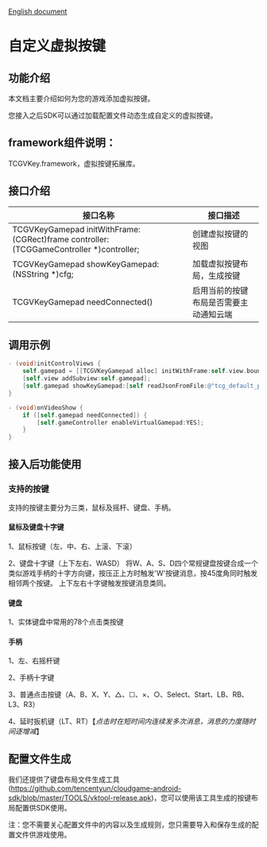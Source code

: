 [English document](Virtual_Key_Quick_Start_EN-US.md)
# 自定义虚拟按键

## 功能介绍

本文档主要介绍如何为您的游戏添加虚拟按键。

您接入之后SDK可以通过加载配置文件动态生成自定义的虚拟按键。


## framework组件说明：

TCGVKey.framework，虚拟按键拓展库。

## 接口介绍

| 接口名称                                                     | 接口描述                 |
| ------------------------------------------------------------ | ------------------------ |
| TCGVKeyGamepad initWithFrame:(CGRect)frame controller:(TCGGameController *)controller;      | 创建虚拟按键的视图 |
| TCGVKeyGamepad showKeyGamepad:(NSString *)cfg; | 加载虚拟按键布局，生成按键   |
| TCGVKeyGamepad needConnected()                               | 启用当前的按键布局是否需要主动通知云端     |


## 调用示例

```objectivec
- (void)initControlViews {
    self.gamepad = [[TCGVKeyGamepad alloc] initWithFrame:self.view.bounds controller:self.gameController];
    [self.view addSubview:self.gamepad];
    [self.gamepad showKeyGamepad:[self readJsonFromFile:@"tcg_default_ps4"]];
}

- (void)onVideoShow {
    if ([self.gamepad needConnected]) {
        [self.gameController enableVirtualGamepad:YES];
    }
}
```

## 接入后功能使用


### 支持的按键

支持的按键主要分为三类，鼠标及摇杆、键盘、手柄。

#### 鼠标及键盘十字键

1、鼠标按键（左、中、右、上滚、下滚）

2、键盘十字键（上下左右、WASD）
    将W、A、S、D四个常规键盘按键合成一个类似游戏手柄的十字方向键，按压正上方时触发'W'按键消息，按45度角同时触发相邻两个按键。
    上下左右十字键触发按键消息类同。

#### 键盘

1、实体键盘中常用的78个点击类按键

#### 手柄

1、左、右摇杆键 

2、手柄十字键

3、普通点击按键（A、B、X、Y、△、☐、×、○、Select、Start、LB、RB、L3、R3）

4、延时扳机键（LT、RT）【*点击时在短时间内连续发多次消息，消息的力度随时间逐增减*】

## 配置文件生成

我们还提供了键盘布局文件生成工具(https://github.com/tencentyun/cloudgame-android-sdk/blob/master/TOOLS/vktool-release.apk)，您可以使用该工具生成的按键布局配置供SDK使用。

注：您不需要关心配置文件中的内容以及生成规则，您只需要导入和保存生成的配置文件供游戏使用。
